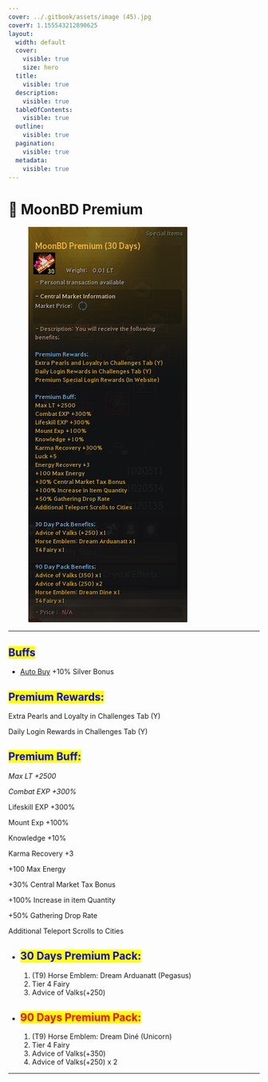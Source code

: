```yaml
---
cover: ../.gitbook/assets/image (45).jpg
coverY: 1.155543212890625
layout:
  width: default
  cover:
    visible: true
    size: hero
  title:
    visible: true
  description:
    visible: true
  tableOfContents:
    visible: true
  outline:
    visible: true
  pagination:
    visible: true
  metadata:
    visible: true
---
```


# 🎑 MoonBD Premium

<figure><img src="../.gitbook/assets/{B37A6371-D04D-45D9-9209-7D2991E1EE94}.png" alt=""><figcaption></figcaption></figure>

***

## <mark style="color:blue;">**Buffs**</mark> <a href="#buffs" id="buffs"></a>

* [Auto Buy](../features/special-features/auto-buy.md) +10% Silver Bonus

## <mark style="color:blue;">**Premium Rewards:**</mark> <a href="#extra-rewards" id="extra-rewards"></a>

Extra Pearls and Loyalty in Challenges Tab (Y)

Daily Login Rewards in Challenges Tab (Y)

## <mark style="color:blue;">**Premium Buff:**</mark> <a href="#extra-rewards" id="extra-rewards"></a>

_Max LT +2500_

_Combat EXP +300%_

Lifeskill EXP +300%

Mount Exp +100%

Knowledge +10%

Karma Recovery +3

+100 Max Energy

+30% Central Market Tax Bonus

+100% Increase in item Quantity

+50% Gathering Drop Rate

Additional Teleport Scrolls to Cities



*   ## <mark style="color:blue;">**30 Days Premium Pack:**</mark> <a href="#extra-rewards" id="extra-rewards"></a>

    1. (T9) Horse Emblem: Dream Arduanatt (Pegasus)
    2. Tier 4 Fairy
    3. Advice of Valks(+250)


* ## <mark style="color:red;">**90 Days Premium Pack:**</mark> <a href="#extra-rewards" id="extra-rewards"></a>
  1. (T9) Horse Emblem: Dream Diné (Unicorn)
  2. Tier 4 Fairy
  3. Advice of Valks(+350)
  4. Advice of Valks(+250) x 2

***
